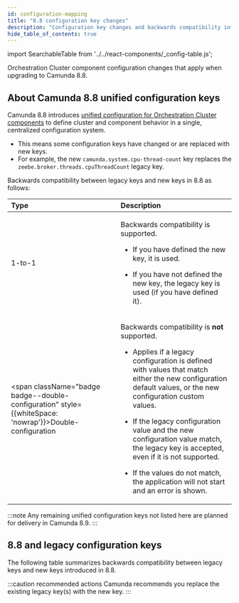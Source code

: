 ```yaml
---
id: configuration-mapping
title: "8.8 configuration key changes"
description: "Configuration key changes and backwards compatibility information for new Camunda 8.8 keys and legacy keys."
hide_table_of_contents: true
---
```


import SearchableTable from '../../react-components/\_config-table.js';

Orchestration Cluster component configuration changes that apply when upgrading to Camunda 8.8.

## About Camunda 8.8 unified configuration keys

Camunda 8.8 introduces [unified configuration for Orchestration Cluster components](/reference/announcements-release-notes/880/whats-new-in-88.md) to define cluster and component behavior in a single, centralized configuration system.

- This means some configuration keys have changed or are replaced with new keys.
- For example, the new `camunda.system.cpu-thread-count` key replaces the `zeebe.broker.threads.cpuThreadCount` legacy key.

Backwards compatibility between legacy keys and new keys in 8.8 as follows:

| Type                                                                                                           | Description                                                                                                                                                                                                                                                                                                                                                                                                                                                                                    |
| :------------------------------------------------------------------------------------------------------------- | :--------------------------------------------------------------------------------------------------------------------------------------------------------------------------------------------------------------------------------------------------------------------------------------------------------------------------------------------------------------------------------------------------------------------------------------------------------------------------------------------- |
| <span className="badge badge--1-to-1">1-to-1</span>                                                            | <p>Backwards compatibility is supported.</p><p><ul><li><p>If you have defined the new key, it is used.</p></li><li>If you have not defined the new key, the legacy key is used (if you have defined it).</li></ul></p>                                                                                                                                                                                                                                                                         |
| <span className="badge badge--double-configuration" style={{whiteSpace: 'nowrap'}}>Double-configuration</span> | <p>Backwards compatibility is **not** supported.</p><p><ul><li><p>Applies if a legacy configuration is defined with values that match either the new configuration default values, or the new configuration custom values.</p></li><li><p>If the legacy configuration value and the new configuration value match, the legacy key is accepted, even if it is not supported.</p></li><li><p>If the values do not match, the application will not start and an error is shown.</p></li></ul></p> |

:::note
Any remaining unified configuration keys not listed here are planned for delivery in Camunda 8.9.
:::

## 8.8 and legacy configuration keys

The following table summarizes backwards compatibility between legacy keys and new keys introduced in 8.8.

:::caution recommended actions
Camunda recommends you replace the existing legacy key(s) with the new key.
:::

<SearchableTable />
